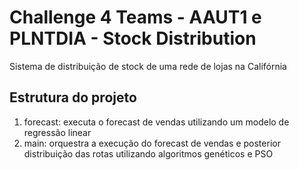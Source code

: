 # Challenge 4 Teams - AAUT1 e PLNTDIA - Stock Distribution

Sistema de distribuição de stock de uma rede de lojas na Califórnia

## Estrutura do projeto

1. forecast: executa o forecast de vendas utilizando um modelo de regressão linear
2. main: orquestra a execução do forecast de vendas e posterior distribuição das rotas utilizando algoritmos genéticos e PSO
